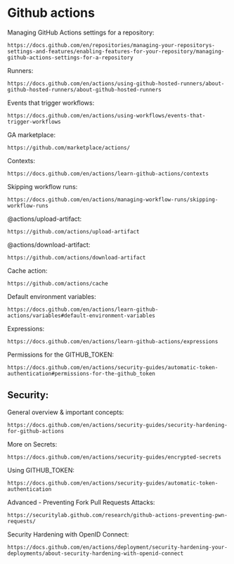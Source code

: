 # Github actions

Managing GitHub Actions settings for a repository:
```
https://docs.github.com/en/repositories/managing-your-repositorys-settings-and-features/enabling-features-for-your-repository/managing-github-actions-settings-for-a-repository
```
Runners:
```
https://docs.github.com/en/actions/using-github-hosted-runners/about-github-hosted-runners/about-github-hosted-runners
```
Events that trigger workflows:
```
https://docs.github.com/en/actions/using-workflows/events-that-trigger-workflows
```
GA marketplace:
```
https://github.com/marketplace/actions/
```
Contexts:
```
https://docs.github.com/en/actions/learn-github-actions/contexts
```
Skipping workflow runs:
```
https://docs.github.com/en/actions/managing-workflow-runs/skipping-workflow-runs
```
@actions/upload-artifact:
```
https://github.com/actions/upload-artifact
```
@actions/download-artifact:
```
https://github.com/actions/download-artifact
```
Cache action:
```
https://github.com/actions/cache
```
Default environment variables:
```
https://docs.github.com/en/actions/learn-github-actions/variables#default-environment-variables
```
Expressions:
```
https://docs.github.com/en/actions/learn-github-actions/expressions
```
Permissions for the GITHUB_TOKEN:
```
https://docs.github.com/en/actions/security-guides/automatic-token-authentication#permissions-for-the-github_token
```
## Security:
General overview & important concepts:
```
https://docs.github.com/en/actions/security-guides/security-hardening-for-github-actions
```
More on Secrets:
```
https://docs.github.com/en/actions/security-guides/encrypted-secrets
```
Using GITHUB_TOKEN: 
```
https://docs.github.com/en/actions/security-guides/automatic-token-authentication
```
Advanced - Preventing Fork Pull Requests Attacks:
```
https://securitylab.github.com/research/github-actions-preventing-pwn-requests/
```
Security Hardening with OpenID Connect:
```
https://docs.github.com/en/actions/deployment/security-hardening-your-deployments/about-security-hardening-with-openid-connect
```
